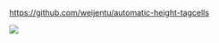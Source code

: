 https://github.com/weijentu/automatic-height-tagcells

![](https://github.com/weijentu/automatic-height-tagcells/raw/master/images/screenshot.png)

